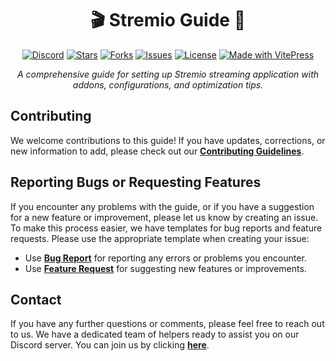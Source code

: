 <div align="center">

# 🎬 Stremio Guide 🚀

  <p>
    <a href="https://discord.gg/Q3ZhdRJ"><img src="https://img.shields.io/discord/495602800802398212.svg?colorB=5865F2&logo=discord&logoColor=white&style=for-the-badge" alt="Discord"></a>
    <a href="https://github.com/RagnarLothbrok-Odin/StremioGuide/stargazers"><img src="https://img.shields.io/github/stars/RagnarLothbrok-Odin/StremioGuide.svg?style=for-the-badge&color=yellow" alt="Stars"></a>
    <a href="https://github.com/RagnarLothbrok-Odin/StremioGuide/network/members"><img src="https://img.shields.io/github/forks/RagnarLothbrok-Odin/StremioGuide.svg?style=for-the-badge&color=orange" alt="Forks"></a>
    <a href="https://github.com/RagnarLothbrok-Odin/StremioGuide/issues"><img src="https://img.shields.io/github/issues/RagnarLothbrok-Odin/StremioGuide.svg?style=for-the-badge&color=red" alt="Issues"></a>
    <a href="https://github.com/RagnarLothbrok-Odin/StremioGuide/blob/main/LICENSE"><img src="https://img.shields.io/github/license/RagnarLothbrok-Odin/StremioGuide.svg?style=for-the-badge&color=blue" alt="License"></a>
    <a href="#"><img src="https://img.shields.io/badge/Made%20with-vitepress-8877ff?style=for-the-badge&logo=vitepress&logoColor=white" alt="Made with VitePress"></a>
  </p>

  <p><em>A comprehensive guide for setting up Stremio streaming application with addons, configurations, and optimization tips.</em></p>
</div>

<h2 id="contributing">Contributing</h2>

<p>We welcome contributions to this guide! If you have updates, corrections, or new information to add, please check out our <a href="CONTRIBUTING.md"><strong>Contributing Guidelines</strong></a>.</p>

<h2 id="reporting-bugs-or-requesting-features">Reporting Bugs or Requesting Features</h2>

<p>If you encounter any problems with the guide, or if you have a suggestion for a new feature or improvement, please let us know by creating an issue. To make this process easier, we have templates for bug reports and feature requests. Please use the appropriate template when creating your issue:</p>

<ul>
  <li>Use <a href="https://github.com/RagnarLothbrok-Odin/StremioGuide/issues/new?assignees=&labels=bug&projects=&template=bug_report.yml&title="><strong>Bug Report</strong></a> for reporting any errors or problems you encounter.</li>
  <li>Use <a href="https://github.com/RagnarLothbrok-Odin/StremioGuide/issues/new?assignees=&labels=enhancement&projects=&template=feature_request.yml&title="><strong>Feature Request</strong></a> for suggesting new features or improvements.</li>
</ul>

<h2 id="contact">Contact</h2>

<p>If you have any further questions or comments, please feel free to reach out to us. We have a dedicated team of helpers ready to assist you on our Discord server. You can join us by clicking <a href="https://discord.gg/Q3ZhdRJ"><strong>here</strong></a>.</p>